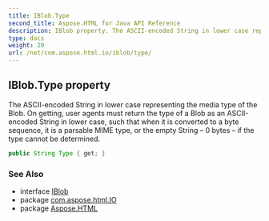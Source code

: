 ```yaml
---
title: IBlob.Type
second_title: Aspose.HTML for Java API Reference
description: IBlob property. The ASCII-encoded String in lower case representing the media type of the Blob. On getting user agents must return the type of a Blob as an ASCII-encoded String in lower case such that when it is converted to a byte sequence it is a parsable MIME type or the empty String  0 bytes  if the type cannot be determined
type: docs
weight: 20
url: /net/com.aspose.html.io/iblob/type/
---
```

## IBlob.Type property

The ASCII-encoded String in lower case representing the media type of the Blob. On getting, user agents must return the type of a Blob as an ASCII-encoded String in lower case, such that when it is converted to a byte sequence, it is a parsable MIME type, or the empty String – 0 bytes – if the type cannot be determined.

```java
public String Type { get; }
```

### See Also

* interface [IBlob](../)
* package [com.aspose.html.IO](../../iblob/)
* package [Aspose.HTML](../../../)
